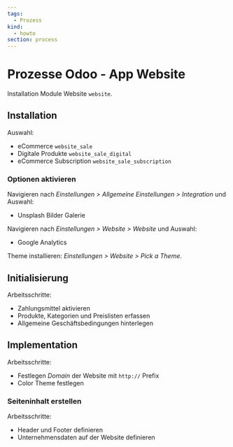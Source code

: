 ```yaml
---
tags:
  - Prozess
kind:
  - howto
section: process
---
```


# Prozesse Odoo - App Website

Installation Module Website `website`.

## Installation

Auswahl:

- eCommerce `website_sale`
- Digitale Produkte `website_sale_digital`
- eCommerce Subscription `website_sale_subscription`

### Optionen aktivieren

Navigieren nach _Einstellungen > Allgemeine Einstellungen > Integration_ und Auswahl:

- Unsplash Bilder Galerie

Navigieren nach _Einstellungen > Website > Website_ und Auswahl:

- Google Analytics

Theme installieren: _Einstellungen > Website > Pick a Theme_.

## Initialisierung

Arbeitsschritte:

- Zahlungsmittel aktivieren
- Produkte, Kategorien und Preislisten erfassen
- Allgemeine Geschäftsbedingungen hinterlegen

## Implementation

Arbeitsschritte:

- Festlegen _Domain_ der Website mit `http://` Prefix
- Color Theme festlegen

### Seiteninhalt erstellen

Arbeitsschritte:

- Header und Footer definieren
- Unternehmensdaten auf der Website definieren
